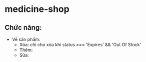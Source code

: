 # medicine-shop

## Chức năng:
- Về sản phẩm:
  - Xóa: chỉ cho xóa khi status === 'Expires' && 'Out Of Stock'
  - Thêm:
  - Sửa:
  

